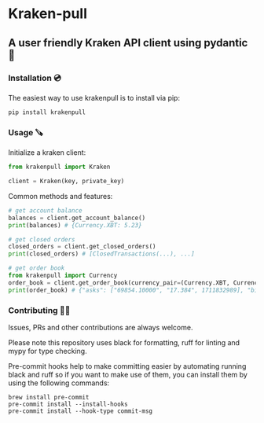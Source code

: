 # Kraken-pull

## A user friendly Kraken API client using pydantic 🐙

### Installation 💿

The easiest way to use krakenpull is to install via pip:

```shell
pip install krakenpull
```

### Usage 🪚

Initialize a kraken client:

```python
from krakenpull import Kraken

client = Kraken(key, private_key)
```

Common methods and features:

```python
# get account balance
balances = client.get_account_balance()
print(balances) # {Currency.XBT: 5.23}

# get closed orders
closed_orders = client.get_closed_orders()
print(closed_orders) # [ClosedTransactions(...), ...]

# get order book
from krakenpull import Currency
order_book = client.get_order_book(currency_pair=(Currency.XBT, Currency.USD))
print(order_book) # {"asks": ["69854.10000", "17.384", 1711832989], "bids": ["69854.00000", "0.015", 1711832988]} 
```

### Contributing 🧑‍💻

Issues, PRs and other contributions are always welcome.

Please note this repository uses black for formatting, ruff for linting and mypy for type checking.

Pre-commit hooks help to make committing easier by automating running black and ruff so if you want to 
make use of them, you can install them by using the following commands:

```shell
brew install pre-commit
pre-commit install --install-hooks
pre-commit install --hook-type commit-msg
```

